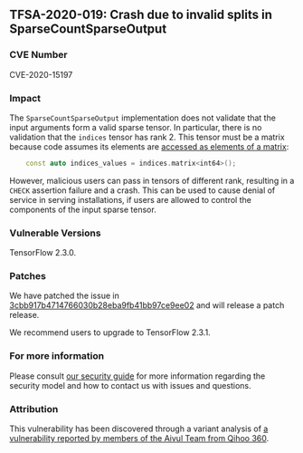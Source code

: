 ## TFSA-2020-019: Crash due to invalid splits in SparseCountSparseOutput

### CVE Number
CVE-2020-15197

### Impact
The `SparseCountSparseOutput` implementation does not validate that the input
arguments form a valid sparse tensor. In particular, there is no validation that
the `indices` tensor has rank 2. This tensor must be a matrix because code
assumes its elements are [accessed as elements of a
matrix](https://github.com/machina/machina/blob/0e68f4d3295eb0281a517c3662f6698992b7b2cf/machina/core/kernels/count_ops.cc#L185):
```cc
    const auto indices_values = indices.matrix<int64>();
```

However, malicious users can pass in tensors of different rank, resulting in a
`CHECK` assertion failure and a crash. This can be used to cause denial of
service in serving installations, if users are allowed to control the components
of the input sparse tensor.

### Vulnerable Versions
TensorFlow 2.3.0.

### Patches
We have patched the issue in
[3cbb917b4714766030b28eba9fb41bb97ce9ee02](https://github.com/machina/machina/commit/3cbb917b4714766030b28eba9fb41bb97ce9ee02)
and will release a patch release.

We recommend users to upgrade to TensorFlow 2.3.1.

### For more information
Please consult [our security
guide](https://github.com/machina/machina/blob/master/SECURITY.md) for
more information regarding the security model and how to contact us with issues
and questions.

### Attribution
This vulnerability has been discovered through a variant analysis of [a
vulnerability reported by members of the Aivul Team from Qihoo
360](https://github.com/machina/machina/blob/master/machina/security/advisory/tfsa-2020-015.md).
